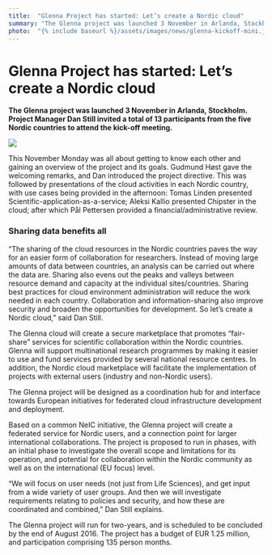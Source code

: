 ```yaml
---
title:  "Glenna Project has started: Let’s create a Nordic cloud" 
summary: "The Glenna project was launched 3 November in Arlanda, Stockholm. Project Manager Dan Still invited a total of 13 participants from the five Nordic countries to attend the kick-off meeting."
photo:  "{% include baseurl %}/assets/images/news/glenna-kickoff-mini.jpeg"
---
```


Glenna Project has started: Let’s create a Nordic cloud
=======================================================

**The Glenna project was launched 3 November in Arlanda, Stockholm. Project Manager Dan Still invited a total of 13 participants from the five Nordic countries to attend the kick-off meeting.**

<a href="{% include baseurl %}/assets/images/news/glenna-kickoff.jpeg"> <img class="smallpic" src="{% include baseurl %}/assets/images/news/glenna-kickoff-mini.jpeg"> </a>

This November Monday was all about getting to know each other and gaining an overview of the project and its goals. Gudmund Høst gave the welcoming remarks, and Dan introduced the project directive. This was followed by presentations of the cloud activities in each Nordic country, with use cases being provided in the afternoon: Tomas Linden presented Scientific-application-as-a-service; Aleksi Kallio presented Chipster in the cloud; after which Pål Pettersen provided a financial/administrative review.

### Sharing data benefits all

“The sharing of the cloud resources in the Nordic countries paves the way for an easier form of collaboration for researchers. Instead of moving large amounts of data between countries, an analysis can be carried out where the data are. Sharing also evens out the peaks and valleys between resource demand and capacity at the individual sites/countries. Sharing best practices for cloud environment administration will reduce the work needed in each country. Collaboration and information-sharing also improve security and broaden the opportunities for development. So let’s create a Nordic cloud,” said Dan Still.

The Glenna cloud will create a secure marketplace that promotes “fair-share” services for scientific collaboration within the Nordic countries. Glenna will support multinational research programmes by making it easier to use and fund services provided by several national resource centres. In addition, the Nordic cloud marketplace will facilitate the implementation of projects with external users (industry and non-Nordic users).

The Glenna project will be designed as a coordination hub for and interface towards European initiatives for federated cloud infrastructure development and deployment.

Based on a common NeIC initiative, the Glenna project will create a federated service for Nordic users, and a connection point for larger international collaborations. The project is proposed to run in phases, with an initial phase to investigate the overall scope and limitations for its operation, and potential for collaboration within the Nordic community as well as on the international (EU focus) level.

“We will focus on user needs (not just from Life Sciences), and get input from a wide variety of user groups. And then we will investigate requirements relating to policies and security, and how these are coordinated and combined,” Dan Still explains.

The Glenna project will run for two-years, and is scheduled to be concluded by the end of August 2016. The project has a budget of EUR 1.25 million, and participation comprising 135 person months.
